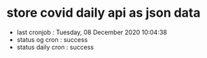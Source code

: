 # store covid daily api as json data

- last cronjob : Tuesday, 08 December 2020 10:04:38
- status og cron : success
- status daily cron : success
      
      